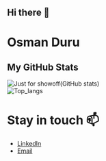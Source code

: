## Hi there 👋

# Osman Duru
## My GitHub Stats

![Just for showoff(GitHub stats)](https://github-readme-stats.vercel.app/api?username=osmanduru1&show_icons=true&theme=nightowl&count_private=true&hide_rank=false)
<br/>
![Top_langs](https://github-readme-stats.vercel.app/api/top-langs/?username=osmanduru1&theme=blueberry)


# Stay in touch 📫

- [LinkedIn](https://www.linkedin.com/in/osman-duru-0485341b2/) 
- [Email](mailto:osmanvd2006@gmail.com) 


<!--
**osmanduru1/osmanduru1** is a ✨ _special_ ✨ repository because its `README.md` (this file) appears on your GitHub profile.

Here are some ideas to get you started:

- 🔭 I’m currently working on ...
- 🌱 I’m currently learning ...
- 👯 I’m looking to collaborate on ...
- 🤔 I’m looking for help with ...
- 💬 Ask me about ...
- 📫 How to reach me: ...
- 😄 Pronouns: ...
- ⚡ Fun fact: ...
-->

